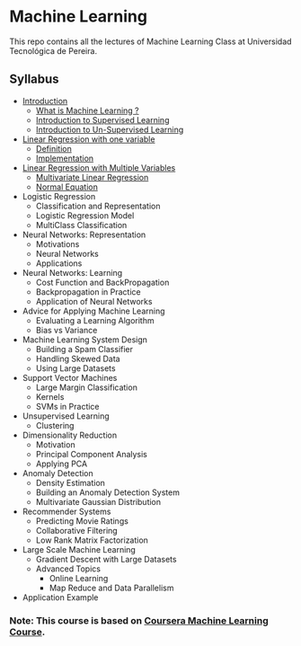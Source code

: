 # Machine Learning

This repo contains all the lectures of Machine Learning Class at Universidad Tecnológica de Pereira.

## Syllabus

* [Introduction](introduction/introNotebook)
    * [What is Machine Learning ?](introduction/introNotebook/introduction.ipynb)
    * [Introduction to Supervised Learning](introduction/introNotebook/introduction.ipynb)
    * [Introduction to Un-Supervised Learning](introduction/introNotebook/introduction.ipynb)
* [Linear Regression with one
  variable](introduction/linearRegression)
    * [Definition](introduction/linearRegression/linearRegressionOneVariable.ipynb)
    * [Implementation](introduction/linearRegression/linearRegressionImplementation.ipynb)
* [Linear Regression with Multiple
  Variables](introduction/linearRegression)
    * [Multivariate Linear Regression](introduction/linearRegression/linearRegressionMultipleVariables.ipynb)
    * [Normal Equation]()
* Logistic Regression
    * Classification and Representation
    * Logistic Regression Model
    * MultiClass Classification
* Neural Networks: Representation
    *  Motivations
    *  Neural Networks
    *  Applications
* Neural Networks: Learning
    * Cost Function and BackPropagation
    * Backpropagation in Practice
    * Application of Neural Networks
* Advice for Applying Machine Learning
    * Evaluating a Learning Algorithm
    * Bias vs Variance
* Machine Learning System Design
    * Building a Spam Classifier
    * Handling Skewed Data
    * Using Large Datasets
* Support Vector Machines
    * Large Margin Classification
    * Kernels
    * SVMs in Practice
* Unsupervised Learning
    * Clustering
* Dimensionality Reduction
    * Motivation
    * Principal Component Analysis
    * Applying PCA
* Anomaly Detection
    * Density Estimation
    * Building an Anomaly Detection System
    * Multivariate Gaussian Distribution
* Recommender Systems
    * Predicting Movie Ratings
    * Collaborative Filtering
    * Low Rank Matrix Factorization
* Large Scale Machine Learning
    * Gradient Descent with Large Datasets
    * Advanced Topics
        * Online Learning
        * Map Reduce and Data Parallelism
* Application Example


### Note: This course is based on [Coursera Machine Learning Course](https://www.coursera.org/learn/machine-learning).
